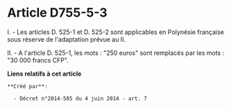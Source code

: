 # Article D755-5-3

I. - Les articles D. 525-1 et D. 525-2 sont applicables en Polynésie française sous réserve de l'adaptation prévue au II. 

II. - A l'article D. 525-1, les mots : "250 euros" sont remplacés par les mots : "30 000 francs CFP".

**Liens relatifs à cet article**

	**Créé par**:

	  - Décret n°2014-585 du 4 juin 2014 - art. 7
